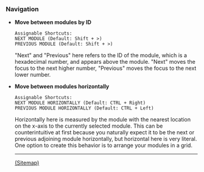 ### Navigation
  - __Move between modules by ID__
    ```
    Assignable Shortcuts:
    NEXT MODULE (Default: Shift + >)
    PREVIOUS MODULE (Default: Shift + >)
    ```
    "Next" and "Previous" here refers to the ID of the module, which is a hexadecimal number, and appears above the module. "Next" moves the focus to the next higher number, "Previous" moves the focus to the next lower number.

  - __Move between modules horizontally__
    ```
    Assignable Shortcuts:
    NEXT MODULE HORIZONTALLY (Default: CTRL + Right)
    PREVIOUS MODULE HORIZONTALLY (Default: CTRL + Left)
    ```
    Horizontally here is measured by the module with the nearest location on the x-axis to the currently selected module. This can be counterintuitive at first because you naturally expect it to be the next or previous adjoining module horizontally, but horizontal here is very literal. One option to create this behavior is to arrange your modules in a grid.

    ---

    [(Sitemap)](../../../Sitemap.md)
